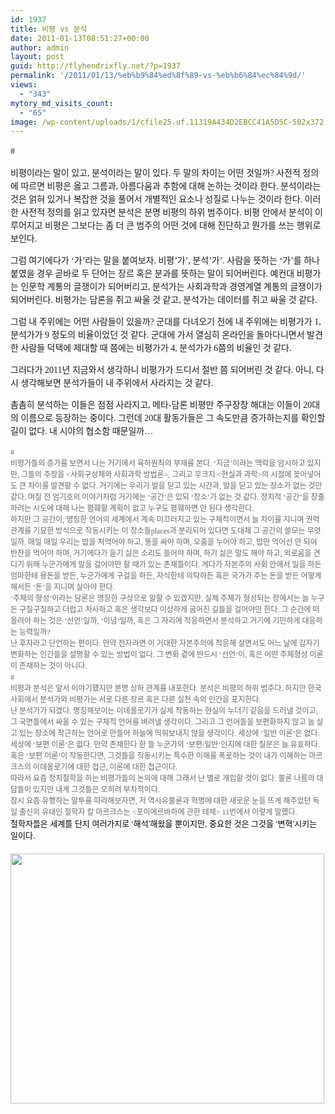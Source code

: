 ```yaml
---
id: 1937
title: 비평 vs 분석
date: 2011-01-13T08:51:27+00:00
author: admin
layout: post
guid: http://flyhendrixfly.net/?p=1937
permalink: '/2011/01/13/%eb%b9%84%ed%8f%89-vs-%eb%b6%84%ec%84%9d/'
views:
  - "343"
mytory_md_visits_count:
  - "65"
image: /wp-content/uploads/1/cfile25.uf.11319A434D2EBCC41A5D5C-502x372.jpg
---
```

<font class="Apple-style-span" face="굴림"><span class="Apple-style-span" style="line-height: 1.5;">#</span></font>
  
<font class="Apple-style-span" face="굴림"><span class="Apple-style-span" style="line-height: 1.5;">비평이라는 말이 있고, 분석이라는 말이 있다. 두 말의 차이는 어떤 것일까? 사전적 정의에 따르면 비평은 옳고 그름과, 아름다움과 추함에 대해 논하는 것이라 한다. 분석이라는 것은 얽혀 있거나 복잡한 것을 풀어서 개별적인 요소나 성질로 나누는 것이라 한다. 이러한 사전적 정의를 읽고 있자면 분석은 분명 비평의 하위 범주이다. 비평 안에서 분석이 이루어지고 비평은 그보다는 좀 더 큰 범주의 어떤 것에 대해 진단하고 뭔가를 쓰는 행위로 보인다.</span></font>

<font class="Apple-style-span" face="굴림"><span class="Apple-style-span" style="line-height: 1.5;" id="">그럼 여기에다가 &#8216;가&#8217;라는 말을 붙여보자. 비평&#8217;가&#8217;, 분석&#8217;가&#8217;. 사람을 뜻하는 &#8216;가&#8217;를 하나 붙였을 경우 곧바로 두 단어는 장르 혹은 분과를 뜻하는 말이 되어버린다. 예컨대 비평가는 인문학 계통의 글쟁이가 되어버리고, 분석가는 사회과학과 경영계열 계통의 글쟁이가 되어버린다. 비평가는 담론을 쥐고 싸울 것 같고, 분석가는 데이터를 쥐고 싸울 것 같다.</span></font>

<font class="Apple-style-span" face="굴림"><span class="Apple-style-span" style="line-height: 1.5;">그럼 내 주위에는 어떤 사람들이 있을까? 군대를 다녀오기 전에 내 주위에는 비평가가 1, 분석가가 9 정도의 비율이었던 것 같다. 군대에 가서 열심히 온라인을 돌아다니면서 발견한 사람들 덕택에 제대할 때 쯤에는 비평가가 4, 분석가가 6쯤의 비율인 것 같다.</span></font>

<font class="Apple-style-span" face="굴림"><span class="Apple-style-span" style="line-height: 1.5;">그러다가 2011년 지금와서 생각하니 비평가가 드디서 절반 쯤 되어버린 것 같다. 아니, 다시 생각해보면 분석가들이 내 주위에서 사라지는 것 같다.</span></font>

<font class="Apple-style-span" face="굴림"><span class="Apple-style-span" style="line-height: 1.5;">촘촘히 분석하는 이들은 점점 사라지고, 메타-담론 비평만 주구장창 해대는 이들이 20대의 이름으로 등장하는 중이다. 그런데 20대 활동가들은 그 속도만큼 증가하는지를 확인할 길이 없다. 내 시야의 협소함 때문일까&#8230;</span></font>

<div style="color: rgb(102, 102, 102); font-family: 굴림; font-size: 12px; line-height: 1.5; ">
</div>

<div id="" style="color: rgb(102, 102, 102); font-family: 굴림; font-size: 12px; line-height: 1.5; ">
  #
</div>

<div id="aeaoofnhgocdbnbeljkmbjdmhbcokfdb-mousedown" style="color: rgb(102, 102, 102); font-family: 굴림; font-size: 12px; line-height: 1.5; ">
  비평가들의 증가를 보면서 나는 거기에서 육하원칙의 부재를 본다. &#8216;지금&#8217;이라는 맥락을 암시하고 있지만, 그들의 주장을 <사회구성체와 사회과학 방법론>, 그리고 무크지 <현실과 과학>의 시절에 꽂아넣어도 큰 차이를 발견할 수 없다. 거기에는 우리가 발을 딛고 있는 시간과, 발을 딛고 있는 장소가 없는 것만 같다. 며칠 전 엄기호의 이야기처럼 거기에는 &#8216;공간&#8217;은 있되 &#8216;장소&#8217;가 없는 것 같다. 정치적 &#8216;공간&#8217;을 창출하려는 시도에 대해 나는 폄훼할 계획이 없고 누구도 폄훼하면 안 된다 생각한다.
</div>

<div id="" style="color: rgb(102, 102, 102); font-family: 굴림; font-size: 12px; line-height: 1.5; ">
</div>

<div id="" style="color: rgb(102, 102, 102); font-family: 굴림; font-size: 12px; line-height: 1.5; ">
  하지만 그 공간이, 명징한 언어의 세계에서 계속 미끄러지고 있는 구체적이면서 늘 차이를 지니며 권력관계를 기묘한 방식으로 작동시키는 이 장소들places과 분리되어 있다면 도대체 그 공간의 쓸모는 무엇일까. 매일 매일 우리는 밥을 처먹어야 하고, 똥을 싸야 하며, 오줌을 누어야 하고, 밥만 먹어선 안 되어 반찬을 먹어야 하며, 거기에다가 듣기 싫은 소리도 들어야 하며, 하기 싫은 말도 해야 하고, 외로움을 견디기 위해 누군가에게 말을 걸어야만 할 때가 있는 존재들이다. 게다가 자본주의 사회 안에서 일을 하든 엄마한테 용돈을 받든, 누군가에게 구걸을 하든, 자식한테 의탁하든 혹은 국가가 주는 돈을 받든 어떻게 해서든 &#8216;돈&#8217;을 지니며 살아야 한다.
</div>

<div id="" style="color: rgb(102, 102, 102); font-family: 굴림; font-size: 12px; line-height: 1.5; ">
</div>

<div id="" style="color: rgb(102, 102, 102); font-family: 굴림; font-size: 12px; line-height: 1.5; ">
  &#8216;주체의 형성&#8217;이라는 담론은 명징한 구상으로 말할 수 있겠지만, 실제 주체가 형성되는 장에서는 늘 누구든 구질구질하고 더럽고 치사하고 혹은 생각보다 이상하게 굽어진 길들을 걸어야만 한다. 그 순간에 떠올려야 하는 것은 &#8216;선언&#8217;일까, &#8216;이념&#8217;일까, 혹은 그 자리에 적응하면서 분석하고 거기에 기민하게 대응하는 능력일까?
</div>

<div id="" style="color: rgb(102, 102, 102); font-family: 굴림; font-size: 12px; line-height: 1.5; ">
</div>

<div id="" style="color: rgb(102, 102, 102); font-family: 굴림; font-size: 12px; line-height: 1.5; ">
  난 후자라고 단언하는 편이다. 만약 전자라면 이 거대한 자본주의에 적응해 살면서도 어느 날에 갑자기 변화하는 인간들을 설명할 수 있는 방법이 없다. 그 변화 곁에 반드시 &#8216;선언&#8217;이, 혹은 어떤 주체형성 이론이 존재하는 것이 아니다.&nbsp;
</div>

<div id="" style="color: rgb(102, 102, 102); font-family: 굴림; font-size: 12px; line-height: 1.5; ">
</div>

<div id="" style="color: rgb(102, 102, 102); font-family: 굴림; font-size: 12px; line-height: 1.5; ">
  #
</div>

<div id="" style="color: rgb(102, 102, 102); font-family: 굴림; font-size: 12px; line-height: 1.5; ">
  비평과 분석은 앞서 이야기했지만 분명 상하 관계를 내포한다. 분석은 비평의 하위 범주다. 하지만 한국 사회에서 분석가와 비평가는 서로 다른 장르 혹은 다른 실천 속의 인간을 표지한다.
</div>

<div id="" style="color: rgb(102, 102, 102); font-family: 굴림; font-size: 12px; line-height: 1.5; ">
</div>

<div id="" style="color: rgb(102, 102, 102); font-family: 굴림; font-size: 12px; line-height: 1.5; ">
  난 분석가가 되겠다. 명징해보이는 이데올로기가 실제 작동하는 현실의 누더기 같음을 드러낼 것이고, 그 국면들에서 싸울 수 있는 구체적 언어를 벼려낼 생각이다. 그리고 그 언어들을 보편화하지 않고 늘 살고 있는 장소에 착근하는 언어로 만들어 하늘에 띄워보내지 않을 생각이다. 세상에 &#8216;일반 이론&#8217;은 없다. 세상에 &#8216;보편 이론&#8217;은 없다. 만약 존재한다 한 들 누군가의 &#8216;보편/일반&#8217;인지에 대한 질문은 늘 유효하다. 혹은 &#8216;보편 이론&#8217;이 작동한다면, 그것들을 작동시키는 특수한 이해를 폭로하는 것이 내가 이해하는 마르크스의 이데올로기에 대한 접근, 이론에 대한 접근이다.
</div>

<div id="" style="color: rgb(102, 102, 102); font-family: 굴림; font-size: 12px; line-height: 1.5; ">
</div>

<div id="" style="color: rgb(102, 102, 102); font-family: 굴림; font-size: 12px; line-height: 1.5; ">
  따라서 요즘 정치철학을 하는 비평가들의 논의에 대해 그래서 난 별로 개입할 것이 없다. 물론 나름의 대답들이 있지만 내게 그것들은 오히려 부차적이다.
</div>

<div id="" style="color: rgb(102, 102, 102); font-family: 굴림; font-size: 12px; line-height: 1.5; ">
</div>

<div id="aeaoofnhgocdbnbeljkmbjdmhbcokfdb-mousedown" style="color: rgb(102, 102, 102); font-family: 굴림; font-size: 12px; line-height: 1.5; ">
  잠시 요즘 유행하는 말투를 따라해보자면, 저 역사유물론과 혁명에 대한 새로운 눈을 뜨게 해주었던 독일 출신의 유대인 철학자 칼 마르크스는 <포이에르바하에 관한 테제> 11번에서 이렇게 말했다.
</div>

<div id="aeaoofnhgocdbnbeljkmbjdmhbcokfdb-mousedown" style="color: rgb(102, 102, 102); font-family: 굴림; font-size: 12px; line-height: 1.5; ">
</div>

<div id="aeaoofnhgocdbnbeljkmbjdmhbcokfdb-mousedown" style="color: rgb(102, 102, 102); font-family: 굴림; font-size: 12px; line-height: 1.5; ">
  <span class="Apple-style-span" style="color: rgb(0, 0, 0); font-family: sans-serif; font-size: 13px; line-height: 19px; ">철학자들은 세계를 단지 여러가지로 &#8216;해석&#8217;해왔을 뿐이지만, 중요한 것은 그것을 &#8216;변혁&#8217;시키는 일이다.</span>
</div>

<div id="aeaoofnhgocdbnbeljkmbjdmhbcokfdb-mousedown" style="color: rgb(102, 102, 102); font-family: 굴림; font-size: 12px; line-height: 1.5; ">
  <span class="Apple-style-span" style="color: rgb(0, 0, 0); font-family: sans-serif; font-size: 13px; line-height: 19px; "><br /> </span>
</div>

<div id="aeaoofnhgocdbnbeljkmbjdmhbcokfdb-mousedown">
  <font class="Apple-style-span" color="#000000" face="sans-serif" size="2"><span class="Apple-style-span" style="line-height: 19px;"><img src="http://submania.dothome.co.kr/wp-content/uploads/1/cfile25.uf.11319A434D2EBCC41A5D5C.jpg" class="aligncenter" width="502" height="400" alt="" filename="1982502409_K6wl3TjM_karl-marx.jpg" filemime="image/jpeg" /><br /> </span></font>
</div>
